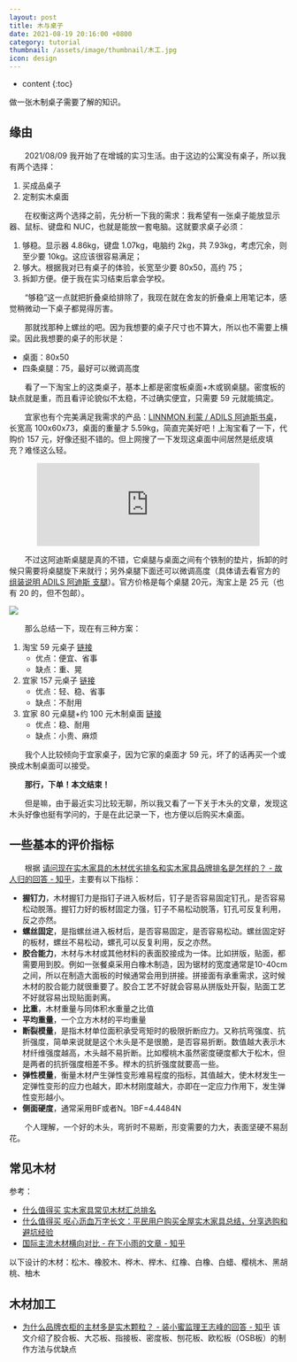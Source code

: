 ```yaml
---
layout: post
title: 木与桌子
date: 2021-08-19 20:16:00 +0800
category: tutorial
thumbnail: /assets/image/thumbnail/木工.jpg
icon: design
---
```


* content
{:toc}

做一张木制桌子需要了解的知识。
<!--more-->

## 缘由

&emsp;&emsp;2021/08/09 我开始了在增城的实习生活。由于这边的公寓没有桌子，所以我有两个选择：

1. 买成品桌子
2. 定制实木桌面

&emsp;&emsp;在权衡这两个选择之前，先分析一下我的需求：我希望有一张桌子能放显示器、鼠标、键盘和 NUC，也就是能放一套电脑。这就要求桌子必须：

1. 够稳。显示器 4.86kg，键盘 1.07kg，电脑约 2kg，共 7.93kg，考虑冗余，则至少要 10kg。这应该很容易满足；
2. 够大。根据我对已有桌子的体验，长宽至少要 80x50，高约 75；
3. 拆卸方便。便于我在实习结束后拿会学校。

&emsp;&emsp;“够稳”这一点就把折叠桌给排除了，我现在就在舍友的折叠桌上用笔记本，感觉稍微动一下桌子都晃得厉害。

&emsp;&emsp;那就找那种上螺丝的吧。因为我想要的桌子尺寸也不算大，所以也不需要上横梁。因此我想要的桌子的形状是：

* 桌面：80x50
* 四条桌腿：75，最好可以微调高度

&emsp;&emsp;看了一下淘宝上的这类桌子，基本上都是密度板桌面+木或钢桌腿。密度板的缺点就是重，而且看评论貌似不太稳，不过确实便宜，只需要 59 元就能搞定。

&emsp;&emsp;宜家也有个完美满足我需求的产品：[LINNMON 利蒙 / ADILS 阿迪斯书桌](https://www.ikea.cn/cn/zh/p/linnmon-li-meng-adils-e-di-si-shu-zhuo-fang-bai-se-xiang-mu-wen-hei-se-s19416339/)，长宽高 100x60x73，桌面的重量才 5.59kg，简直完美好吧！上淘宝看了一下，代购价 157 元，好像还挺不错的。但上网搜了一下发现这桌面中间居然是纸皮填充？难怪这么轻。

<center><iframe frameborder="0" src="https://v.qq.com/txp/iframe/player.html?vid=a0819irm3zp" allowFullScreen="true" id="video" frameborder="no" marginwidth="0" marginheight="0" width="80%"></iframe></center>

<script type="text/javascript">document.getElementById("video").style.height=document.getElementById("video").scrollWidth*0.7+"px"</script>

&emsp;&emsp;不过这阿迪斯桌腿是真的不错，它桌腿与桌面之间有个铁制的垫片，拆卸的时候只需要将桌腿旋下来就行；另外桌腿下面还可以微调高度（具体请去看官方的 [组装说明 ADILS 阿迪斯 支腿](https://www.ikea.cn/cn/zh/assembly_instructions/adils-leg__AA-844478-6_pub.pdf)）。官方价格是每个桌腿 20元，淘宝上是 25 元（也有 20 的，但不包邮）。

![](https://www.ikea.cn/cn/zh/images/products/adils-a-di-si-zhi-tui-bai-se__0849380_pe559901_s5.jpg?f=xs)

&emsp;&emsp;那么总结一下，现在有三种方案：

1. 淘宝 59 元桌子 [链接](https://detail.tmall.com/item.htm?spm=a1z0d.6639537.1997196601.38.1f4a74840Ievqb&id=633842873157)
   * 优点：便宜、省事
   * 缺点：重、晃
2. 宜家 157 元桌子 [链接](https://www.ikea.cn/cn/zh/p/linnmon-li-meng-adils-a-di-si-zhuo-zi-bai-se-hei-se-s09241825/)
   * 优点：轻、稳、省事
   * 缺点：不耐用
3. 宜家 80 元桌腿+约 100 元木制桌面 [链接](https://post.smzdm.com/p/a6lngl4n/)
   * 优点：稳、耐用
   * 缺点：小贵、麻烦

&emsp;&emsp;我个人比较倾向于宜家桌子，因为它家的桌面才 59 元，坏了的话再买一个或换成木制桌面可以接受。

&emsp;&emsp;**那行，下单！本文结束！**

&emsp;&emsp;但是嘛，由于最近实习比较无聊，所以我又看了一下关于木头的文章，发现这木头好像也挺有学问的，于是在此记录一下，也方便以后购买木桌面。

## 一些基本的评价指标

&emsp;&emsp;根据 [请问现在实木家具的木材优劣排名和实木家具品牌排名是怎样的？ - 故人归的回答 - 知乎](https://www.zhihu.com/question/49177655/answer/616672051)，主要有以下指标：

* **握钉力**，木材握钉力是指钉子进入板材后，钉子是否容易固定钉孔，是否容易松动脱落。握钉力好的板材固定力强，钉子不易松动脱落，钉孔可反复利用，反之亦然。
* **螺丝固定**，是指螺丝进入板材后，是否容易固定，是否容易松动。螺丝固定好的板材，螺丝不易松动，螺孔可以反复利用，反之亦然。
* **胶合能力**，木材与木材或其他材料的表面胶接成为一体。比如拼版，贴面，都需要用到胶。例如一张餐桌采用白橡木制造，因为锯材的宽度通常是10-40cm之间，所以在制造大面板的时候通常会用到拼接。拼接面有承重需求，这时候木材的胶合能力就很重要了。胶合工艺不好就会容易从拼版处开裂，贴面工艺不好就容易出现贴面剥离。
* **比重**，木材重量与同体积水重量之比值
* **平均重量**，一个立方木材的平均重量
* **断裂模量**，是指木材单位面积承受弯矩时的极限折断应力。又称抗弯强度、抗折强度，简单来说就是这个木头是不是很脆，是否容易折断。数值越大表示木材纤维强度越高，木头越不易折断。比如樱桃木虽然密度硬度都大于松木，但是两者的抗折强度相差不多。榉木的抗折强度就要高一些。
* **弹性模量**，衡量木材产生弹性变形难易程度的指标，其值越大，使木材发生一定弹性变形的应力也越大，即木材刚度越大，亦即在一定应力作用下，发生弹性变形越小。
* **侧面硬度**，通常采用BF或者N。1BF=4.4484N

&emsp;&emsp;个人理解，一个好的木头，弯折时不易断，形变需要的力大，表面坚硬不易刮花。

## 常见木材

参考：

* [什么值得买 实木家具常见木材汇总排名](https://post.smzdm.com/p/aqn95np2/)
* [什么值得买 呕心沥血万字长文：平民用户购买全屋实木家具总结，分享选购和避坑经验](https://post.smzdm.com/p/aqn99m3p/)
* [国际主流木材横向对比 - 在下小雨的文章 - 知乎](https://zhuanlan.zhihu.com/p/36726702)


以下设计的木材：松木、橡胶木、桦木、榉木、红橡、白橡、白蜡、樱桃木、黑胡桃、柚木

## 木材加工

* [为什么品牌衣柜的主材多是实木颗粒？ - 装小蜜监理王志峰的回答 - 知乎](https://www.zhihu.com/question/21562137/answer/253200876) 该文介绍了胶合板、大芯板、指接板、密度板、刨花板、欧松板（OSB板）的制作方法与优缺点
